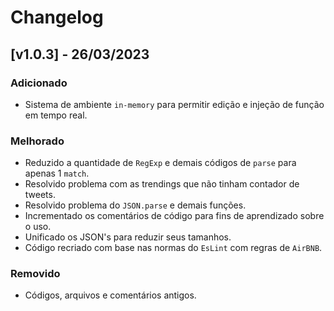 # Changelog

## [v1.0.3] - 26/03/2023

### Adicionado
- Sistema de ambiente `in-memory` para permitir edição e injeção de função em tempo real.

### Melhorado
- Reduzido a quantidade de `RegExp` e demais códigos de `parse` para apenas 1 `match`.
- Resolvido problema com as trendings que não tinham contador de tweets.
- Resolvido problema do `JSON.parse` e demais funções.
- Incrementado os comentários de código para fins de aprendizado sobre o uso.
- Unificado os JSON's para reduzir seus tamanhos.
- Código recriado com base nas normas do `EsLint` com regras de `AirBNB`.

### Removido
- Códigos, arquivos e comentários antigos.
